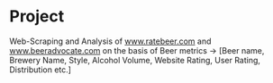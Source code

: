 # Project
Web-Scraping and Analysis of www.ratebeer.com and www.beeradvocate.com on the basis of Beer metrics -> 
[Beer name, Brewery Name, Style, Alcohol Volume, Website Rating, User Rating, Distribution etc.] 
